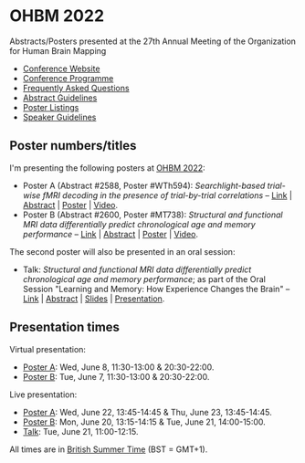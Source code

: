 # OHBM 2022

Abstracts/Posters presented at the 27th Annual Meeting of the Organization for Human Brain Mapping

* [Conference Website](https://www.humanbrainmapping.org/i4a/pages/index.cfm?pageid=4114)
* [Conference Programme](https://www.humanbrainmapping.org/files/2022/2022%20Annual%20Meeting/OHBM_2022_Annual_Meeting_-_Schedule_at_a_Glance_4-29_FINAL.pdf)
* [Frequently Asked Questions](https://www.humanbrainmapping.org/i4a/pages/index.cfm?pageid=4127)
* [Abstract Guidelines](https://www.humanbrainmapping.org/files/2022_Abstract_Guidelines_(1).pdf)
* [Poster Listings](https://www.humanbrainmapping.org/files/2022/Poster_Schedule_for_websites_FINAL_2022.xlsx)
* [Speaker Guidelines](https://www.humanbrainmapping.org/i4a/pages/index.cfm?pageid=4139)


## Poster numbers/titles

I'm presenting the following posters at [OHBM 2022](https://www.humanbrainmapping.org/i4a/pages/index.cfm?pageid=4118):

* Poster A (Abstract #2588, Poster #WTh594): *Searchlight-based trial-wise fMRI decoding in the presence of trial-by-trial correlations* – [Link](https://ww3.aievolution.com/hbm2201/index.cfm?do=abs.viewAbs&subView=1&abs=2416) | [Abstract](https://github.com/JoramSoch/OHBM_2022/blob/main/Abstracts/OHBM_2022_Abstract_A_ITEM.pdf) | [Poster](https://github.com/JoramSoch/OHBM_2022/blob/main/Posters/OHBM_2022_Poster_A_ITEM.pdf) | [Video](https://github.com/JoramSoch/OHBM_2022/blob/main/Videos/OHBM_2022_Video_A_ITEM.mp4).
* Poster B (Abstract #2600, Poster #MT738): *Structural and functional MRI data differentially predict chronological age and memory performance* – [Link](https://ww3.aievolution.com/hbm2201/index.cfm?do=abs.viewAbs&abs=2426) | [Abstract](https://github.com/JoramSoch/OHBM_2022/blob/main/Abstracts/OHBM_2022_Abstract_B_FADE.pdf) | [Poster](https://github.com/JoramSoch/OHBM_2022/blob/main/Posters/OHBM_2022_Poster_B_FADE.pdf) | [Video](https://github.com/JoramSoch/OHBM_2022/blob/main/Videos/OHBM_2022_Video_B_FADE.mp4).

The second poster will also be presented in an oral session:

* Talk: *Structural and functional MRI data differentially predict chronological age and memory performance*; as part of the Oral Session "Learning and Memory: How Experience Changes the Brain" – [Link](https://ww3.aievolution.com/hbm2201/index.cfm?do=ev.viewEv&ev=1491) | [Abstract](https://github.com/JoramSoch/OHBM_2022/blob/main/Talks/OHBM_2022_Talk_B_FADE.md) | [Slides](https://github.com/JoramSoch/OHBM_2022/blob/main/Talks/OHBM_2022_Talk_B_FADE.pdf) | [Presentation](https://github.com/JoramSoch/OHBM_2022/blob/main/Talks/OHBM_2022_Talk_B_FADE.mp4).


## Presentation times

Virtual presentation:

* [Poster A](https://github.com/JoramSoch/OHBM_2022/blob/main/Posters/OHBM_2022_Poster_A_ITEM.pdf): Wed, June 8, 11:30-13:00 & 20:30-22:00.
* [Poster B](https://github.com/JoramSoch/OHBM_2022/blob/main/Posters/OHBM_2022_Poster_B_FADE.pdf): Tue, June 7, 11:30-13:00 & 20:30-22:00.

Live presentation:

* [Poster A](https://github.com/JoramSoch/OHBM_2022/blob/main/Posters/OHBM_2022_Poster_A_ITEM.pdf): Wed, June 22, 13:45-14:45 & Thu, June 23, 13:45-14:45.
* [Poster B](https://github.com/JoramSoch/OHBM_2022/blob/main/Posters/OHBM_2022_Poster_B_FADE.pdf): Mon, June 20, 13:15-14:15 & Tue, June 21, 14:00-15:00.
* [Talk](https://github.com/JoramSoch/OHBM_2022/blob/main/Talks/OHBM_2022_Talk_B_FADE.pdf): Tue, June 21, 11:00-12:15.

All times are in [British Summer Time](https://www.timeanddate.com/worldclock/converter.html?iso=20220620T080000&p1=136) (BST = GMT+1).
